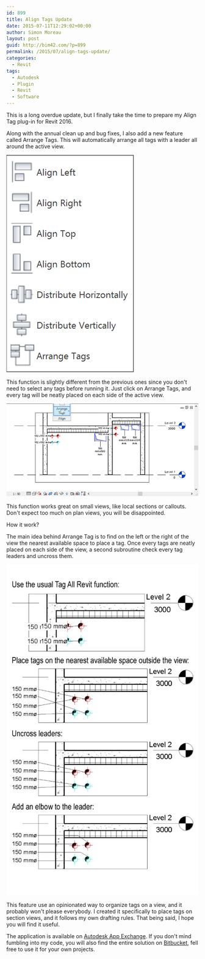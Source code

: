 ```yaml
---
id: 899
title: Align Tags Update
date: 2015-07-11T12:29:02+00:00
author: Simon Moreau
layout: post
guid: http://bim42.com/?p=899
permalink: /2015/07/align-tags-update/
categories:
  - Revit
tags:
  - Autodesk
  - Plugin
  - Revit
  - Software
---
```

This is a long overdue update, but I finally take the time to prepare my Align Tag plug-in for Revit 2016.

Along with the annual clean up and bug fixes, I also add a new feature called Arrange Tags. This will automatically arrange all tags with a leader all around the active view.

![Buttons](/assets/2015/07/Buttons.png)

This function is slightly different from the previous ones since you don't need to select any tags before running it. Just click on Arrange Tags, and every tag will be neatly placed on each side of the active view.

![arrangeTaganimation1](/assets/2015/07/arrangeTaganimation1.gif)

This function works great on small views, like local sections or callouts. Don't expect too much on plan views, you will be disappointed.

How it work?

The main idea behind Arrange Tag is to find on the left or the right of the view the nearest available space to place a tag. Once every tags are neatly placed on each side of the view, a second subroutine check every tag leaders and uncross them.

![process1](/assets/2015/07/process1.jpg)

This feature use an opinionated way to organize tags on a view, and it probably won't please everybody. I created it specifically to place tags on section views, and it follows my own drafting rules. That being said, I hope you will find it useful.

The application is available on [Autodesk App Exchange](https://apps.exchange.autodesk.com/RVT/en/Detail/Index?id=appstore.exchange.autodesk.com%3aalign_windows32and64%3aen). If you don't mind fumbling into my code, you will also find the entire solution on [Bitbucket](https://bitbucket.org/simonmoreau/align-tag), fell free to use it for your own projects.
